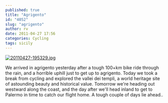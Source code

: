 ```yaml
---
published: true
title: "Agrigento"
id: "4052"
slug: "agrigento"
author: rv
date: 2011-04-27 17:56
categories: Cycling
tags: sicily
---
```

<a href="https://s3.amazonaws.com/cfwblog/uploads/2011/04/20110427-195329.jpg"><img src="https://s3.amazonaws.com/cfwblog/uploads/2011/04/20110427-195329.jpg" alt="20110427-195329.jpg" class="alignnone size-full" /></a>

We arrived in agrigento yesterday after a tough 100+km bike ride through the rain, and a horrible uphill just to get up to agrigento. Today we took a break from cycling and explored the vallei dei templi, a world heritage site of astounding beauty and historical value. Tomorrow we're heading out westward along the coast, and the day after we'll head inland to get to Palermo in time to catch our flight home. A tough couple of days lie ahead..